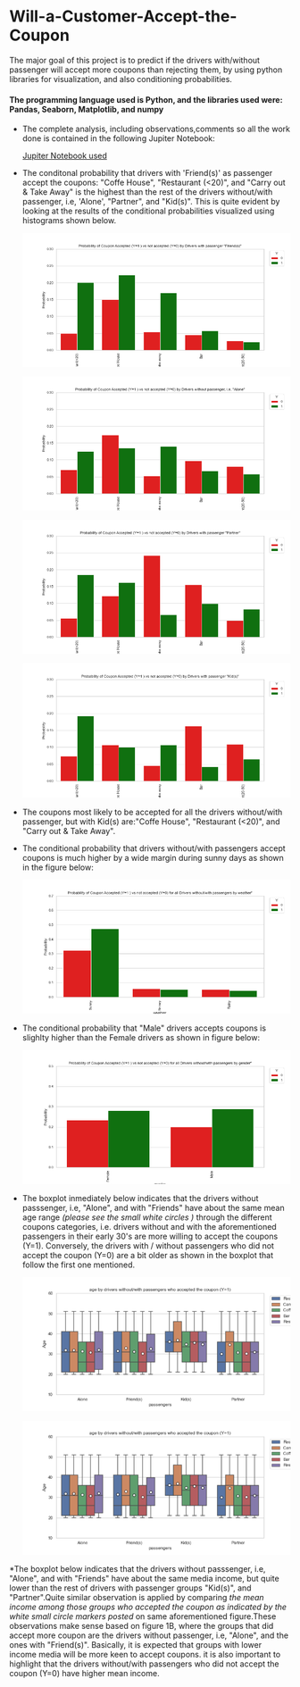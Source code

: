 # Will-a-Customer-Accept-the-Coupon #
The major goal of this project is to predict if the drivers with/without passenger will accept more coupons than rejecting them, by using python libraries for visualization, and also conditioning probabilities.

#### The programming language used is Python, and the libraries used were: Pandas, Seaborn, Matplotlib, and numpy ####

* The complete analysis, including observations,comments so all the work done is contained in the following Jupiter Notebook:

    [Jupiter Notebook used](https://github.com/Leopard-2019/Will-a-Customer-Accept-the-Coupon/blob/main/notebook/prompt_assig5_1.ipynb)

 
*  The conditonal probability that drivers with 'Friend(s)' as passenger accept the coupons: "Coffe House",
  "Restaurant (<20)", and "Carry out & Take Away"  is the highest than the rest of the drivers without/with passenger, i.e, 'Alone', "Partner", and "Kid(s)". This is quite evident by looking at the results of the conditional probabilities visualized using histograms shown below.
   
   ![](images/barplotprobabilityacceptnoacceptcouponbyfriendpassanger.png)
   
   ![](images/barplotprobabilityacceptnoacceptcouponbyalonepassanger.png)
   
   ![](images/barplotprobabilityacceptnoacceptcouponbypartnerpassanger.png)
   
   ![](images/barplotprobabilityacceptnoacceptcouponbykidspassanger.png)

* The coupons most likely to be accepted for all the drivers without/with passenger, but with Kid(s) are:"Coffe House",
  "Restaurant (<20)", and "Carry out & Take Away".
  
 * The conditional probability that drivers without/with passengers accept coupons  is much higher by a wide margin during sunny days as shown in the
   figure below:
 
    ![](images/barplotprobabilityacceptnoacceptcouponbyweather.png)
    
 * The conditional probability that "Male" drivers  accepts coupons  is slighlty higher than the Female drivers as shown in figure below:

    ![](images/barplotprobabilityacceptnoacceptcouponbygender.png)
    
 * The boxplot inmediately below indicates that the drivers without passsenger, i.e, "Alone", and with "Friends"  have about the same mean age range
   _(please see the small white circles )_ through the different coupons categories, i.e. drivers without and with the aforementioned passengers in 
   their early 30's are more willing to accept the coupons (Y=1). Conversely, the drivers with / without passengers who did not accept the coupon (Y=0)
   are a bit older as shown in the boxplot that follow the first one mentioned.

    ![](images/boxplotagesacceptbypassenger.png)
    
    ![](images/boxplotagesacceptbypassenger.png)
    
  *The boxplot below indicates that the drivers without passsenger, i.e, "Alone", and with "Friends" have about the same media income, but quite lower
  than the rest of drivers with  passenger groups  "Kid(s)", and "Partner".Quite similar observation is applied by comparing _the mean income among those
  groups who accepted the coupon as indicated by the white small circle markers posted_ on same aforementioned figure.These observations make sense based
  on figure 1B, where the groups that did accept more coupon are the drivers without passenger, i.e, "Alone", and the ones with "Friend(s)". Basically,
  it is expected that groups with lower income media will be more keen to accept coupons. it is also important to highlight that the drivers without/with
  passengers who did not accept the coupon (Y=0) have higher mean income.
    
  
